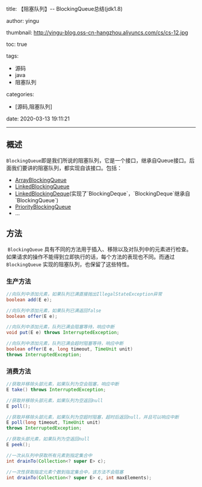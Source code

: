 title: 【阻塞队列】-- BlockingQueue总结(jdk1.8)

author: yingu

thumbnail: http://yingu-blog.oss-cn-hangzhou.aliyuncs.com/cs/cs-12.jpg

toc: true 

tags:

  - 源码
  - java
  - 阻塞队列

categories: 

  - [源码,阻塞队列] 

date: 2020-03-13 19:11:21

---

## 概述

​			`BlockingQueue`即是我们所说的阻塞队列，它是一个接口，继承自Queue接口。后面我们要讲的阻塞队列，都实现自该接口。包括：<!-- more -->

- [ArrayBlockingQueue]("https://www.yingu.site/2020/03/13/ArrayBlockingQueue/")
- [LinkedBlockingQueue]("https://www.yingu.site/2020/03/14/LinkedBlockingQueue/")
- [LinkedBlockingDeque]("https://www.yingu.site/2020/03/15/LinkedBlockingDeque/")(实现了`BlockingDeque`，`BlockingDeque`继承自`BlockingQueue`)
- [PriorityBlockingQueue]("https://www.yingu.site/2020/03/15/PriorityBlockingQueue/")
- ...

## 方法

​		`BlockingQueue` 具有不同的方法用于插入、移除以及对队列中的元素进行检查。如果请求的操作不能得到立即执行的话，每个方法的表现也不同。而通过`BlockingQueue` 实现的阻塞队列，也保留了这些特性。

### 生产方法

```java
//向队列中添加元素，如果队列已满直接抛出IllegalStateException异常
boolean add(E e);

//向队列中添加元素，如果队列已满返回false
boolean offer(E e);

//向队列中添加元素，队列已满会阻塞等待，响应中断
void put(E e) throws InterruptedException;

//向队列中添加元素，队列已满会超时阻塞等待，响应中断
boolean offer(E e, long timeout, TimeUnit unit)
throws InterruptedException;
```

### 消费方法

```java
//获取并移除头部元素，如果队列为空会阻塞，响应中断
E take() throws InterruptedException;

//获取并移除头部元素，如果队列为空返回null
E poll();

//获取并移除头部元素，如果队列为空超时阻塞，超时后返回null，并且可以响应中断
E poll(long timeout, TimeUnit unit)
throws InterruptedException;

//获取头部元素，如果队列为空返回null
E peek();

//一次从队列中获取所有元素到指定集合中
int drainTo(Collection<? super E> c);

//一次性获取指定元素个数到指定集合中，该方法不会阻塞
int drainTo(Collection<? super E> c, int maxElements);
```

